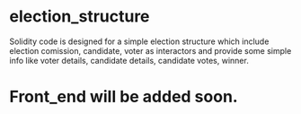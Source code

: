 # election_structure
Solidity code is designed for a simple election structure which include election comission, candidate, voter as interactors and provide some simple info like voter details, candidate details, candidate votes, winner.
# Front_end will be added soon.
